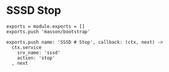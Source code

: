 
# SSSD Stop

    exports = module.exports = []
    exports.push 'masson/bootstrap'

    exports.push name: 'SSSD # Stop', callback: (ctx, next) ->
      ctx.service
        srv_name: 'sssd'
        action: 'stop'
      , next

